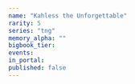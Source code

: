 ```yaml
---
name: "Kahless the Unforgettable"
rarity: 5
series: "tng"
memory_alpha: ""
bigbook_tier:
events:
in_portal:
published: false
---
```

